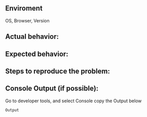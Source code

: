 ## Enviroment
OS, Browser, Version

## Actual behavior:


## Expected behavior:


## Steps to reproduce the problem:

## Console Output (if possible):
Go to developer tools, and select Console copy the Output below 

```
Output
```
